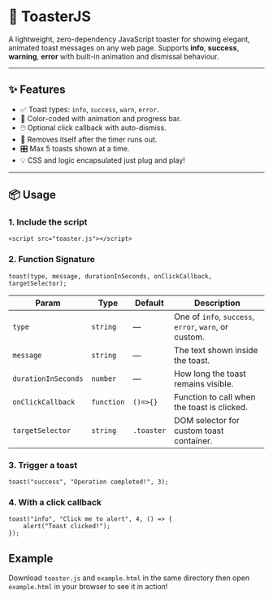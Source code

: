 # 🔔 ToasterJS

A lightweight, zero-dependency JavaScript toaster for showing elegant, animated toast messages on any web page. Supports **info**, **success**, **warning**, **error** with built-in animation and dismissal behaviour.

---

## ✨ Features

- ✅ Toast types: `info`, `success`, `warn`, `error`.
- 🎨 Color-coded with animation and progress bar.
- 🖱️ Optional click callback with auto-dismiss.
- 🧽 Removes itself after the timer runs out.
- 🎛️ Max 5 toasts shown at a time.
- 💡 CSS and logic encapsulated just plug and play!

---

## 📦 Usage

### 1. Include the script
```
<script src="toaster.js"></script>
```
### 2. Function Signature
```
toast(type, message, durationInSeconds, onClickCallback, targetSelector);
```
| Param               | Type       | Default    | Description                                           |
| ------------------- | ---------- | ---------- | ----------------------------------------------------- |
| `type`              | `string`   | —          | One of `info`, `success`, `error`, `warn`, or custom. |
| `message`           | `string`   | —          | The text shown inside the toast.                      |
| `durationInSeconds` | `number`   | —          | How long the toast remains visible.                   |
| `onClickCallback`   | `function` | `()=>{}`   | Function to call when the toast is clicked.           |
| `targetSelector`    | `string`   | `.toaster` | DOM selector for custom toast container.              |

### 3. Trigger a toast
```
toast("success", "Operation completed!", 3);
```
### 4. With a click callback
```
toast("info", "Click me to alert", 4, () => {
    alert("Toast clicked!");
});
```

## Example
Download `toaster.js` and `example.html` in the same directory then open `example.html` in your browser to see it in action!
